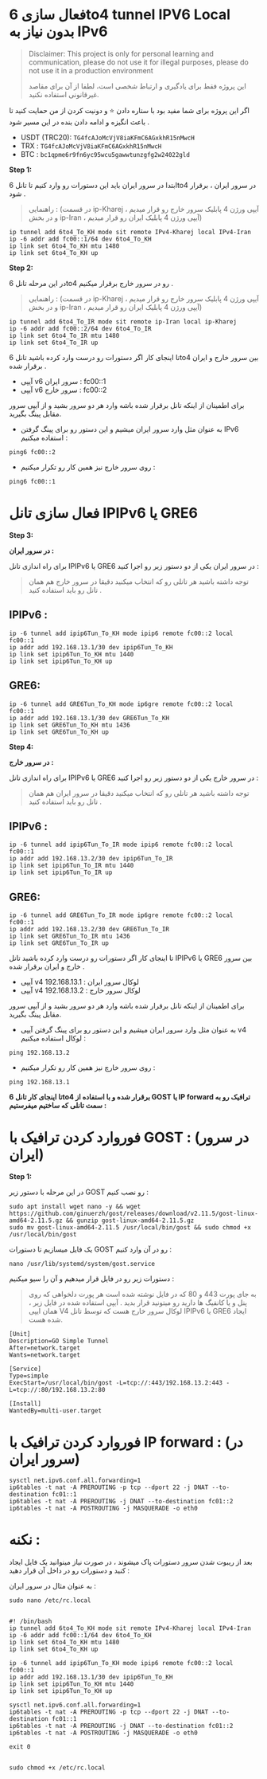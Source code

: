 # فعال سازی 6to4 tunnel IPV6 Local بدون نیاز به IPv6 

> Disclaimer: This project is only for personal learning and communication, please do not use it for illegal purposes, please do not use it in a production environment
> 
>این پروژه فقط برای یادگیری و ارتباط شخصی است، لطفا از آن برای مقاصد غیرقانونی استفاده نکنید.

اگر این پروژه برای شما مفید بود با ستاره دادن ⭐ و دونیت کردن از من حمایت کنید تا باعث انگیزه و ادامه دادن بنده در این مسیر شود .

- USDT (TRC20): `TG4fcAJoMcVjV8iaKFmC6AGxkhR15nMwcH`
- TRX : `TG4fcAJoMcVjV8iaKFmC6AGxkhR15nMwcH`
- BTC : `bc1qpme6r9fn6yc95wcu5gawwtunzgfg2w24022gld`



**Step 1:** 

ابتدا در سرور ایران باید این دستورات رو وارد کنیم تا تانل 6to4 در سرور ایران ، برقرار شود .
>راهنمایی : (در قسمت ip-Kharej ، آیپی ورژن 4 پابلیک سرور خارج رو قرار میدیم و در بخش ip-Iran ، آیپی ورژن 4 پابلیک ایران رو قرار میدیم)
```shell
ip tunnel add 6to4_To_KH mode sit remote IPv4-Kharej local IPv4-Iran
ip -6 addr add fc00::1/64 dev 6to4_To_KH
ip link set 6to4_To_KH mtu 1480
ip link set 6to4_To_KH up
```



**Step 2:** 

در این مرحله تانل 6to4 رو در سرور خارج برقرار میکنیم .
>راهنمایی : (در قسمت ip-Kharej ، آیپی ورژن 4 پابلیک سرور خارج رو قرار میدیم و در بخش ip-Iran ، آیپی ورژن 4 پابلیک ایران رو قرار میدیم)

```shell 
ip tunnel add 6to4_To_IR mode sit remote ip-Iran local ip-Kharej
ip -6 addr add fc00::2/64 dev 6to4_To_IR
ip link set 6to4_To_IR mtu 1480
ip link set 6to4_To_IR up
```
تا اینجای کار اگر دستورات رو درست وارد کرده باشید تانل 6to4 بین سرور خارج و ایران برقرار شده .
- آیپی v6 سرور ایران : fc00::1
- آیپی v6 سرور خارج : fc00::2

برای اطمینان از اینکه تانل برقرار شده باشه وارد هر دو سرور بشید و از آیپی سرور مقابل پینگ بگیرید.
- به عنوان مثل وارد سرور ایران میشیم و این دستور رو برای پینگ گرفتن IPv6 استفاده میکنیم : 
```shell
ping6 fc00::2 
```
- روی سرور خارچ نیز همین کار رو تکرار میکنیم :
```shell
ping6 fc00::1
```


# فعال سازی تانل IPIPv6 یا GRE6

**Step 3:**

**در سرور ایران :**


برای راه اندازی تانل IPIPv6 یا GRE6 در سرور ایران یکی از دو دستور زیر رو اجرا کنید :
>توجه داشته باشید هر تانلی رو که انتخاب میکنید دقیقا در سرور خارج هم همان تانل رو باید استفاده کنید .

## IPIPv6 :
```shell
ip -6 tunnel add ipip6Tun_To_KH mode ipip6 remote fc00::2 local fc00::1
ip addr add 192.168.13.1/30 dev ipip6Tun_To_KH
ip link set ipip6Tun_To_KH mtu 1440
ip link set ipip6Tun_To_KH up
```
## GRE6:
```shell
ip -6 tunnel add GRE6Tun_To_KH mode ip6gre remote fc00::2 local fc00::1
ip addr add 192.168.13.1/30 dev GRE6Tun_To_KH
ip link set GRE6Tun_To_KH mtu 1436
ip link set GRE6Tun_To_KH up
```

**Step 4:**

**در سرور خارج :**


برای راه اندازی تانل IPIPv6 یا GRE6 در سرور خارج یکی از دو دستور زیر رو اجرا کنید :
>توجه داشته باشید هر تانلی رو که انتخاب میکنید دقیقا در سرور ایران هم همان تانل رو باید استفاده کنید .

## IPIPv6 :
```shell
ip -6 tunnel add ipip6Tun_To_IR mode ipip6 remote fc00::2 local fc00::1
ip addr add 192.168.13.2/30 dev ipip6Tun_To_IR
ip link set ipip6Tun_To_IR mtu 1440
ip link set ipip6Tun_To_IR up
```
## GRE6:
```shell
ip -6 tunnel add GRE6Tun_To_IR mode ip6gre remote fc00::2 local fc00::1
ip addr add 192.168.13.2/30 dev GRE6Tun_To_IR
ip link set GRE6Tun_To_IR mtu 1436
ip link set GRE6Tun_To_IR up
```


تا اینجای کار اگر دستورات رو درست وارد کرده باشید تانل IPIPv6 یا GRE6 بین سرور خارج و ایران برقرار شده .
- آیپی v4 لوکال سرور ایران : 192.168.13.1
- آیپی v4 لوکال سرور خارج : 192.168.13.2

برای اطمینان از اینکه تانل برقرار شده باشه وارد هر دو سرور بشید و از آیپی سرور مقابل پینگ بگیرید.
- به عنوان مثل وارد سرور ایران میشیم و این دستور رو برای پینگ گرفتن آیپی v4 لوکال استفاده میکنیم : 
```shell
ping 192.168.13.2
```
- روی سرور خارچ نیز همین کار رو تکرار میکنیم :
```shell
ping 192.168.13.1
```
**تا اینجای کار تانل 6to4 برقرار شده و با استفاده از GOST یا IP forward ترافیک رو به سمت تانلی که ساختیم میفرستیم :**
# فوروارد کردن ترافیک با GOST : (در سرور ایران)
**Step 1:**

در این مرحله با دستور زیر GOST رو نصب کنیم : 
```shell
sudo apt install wget nano -y && wget https://github.com/ginuerzh/gost/releases/download/v2.11.5/gost-linux-amd64-2.11.5.gz && gunzip gost-linux-amd64-2.11.5.gz
sudo mv gost-linux-amd64-2.11.5 /usr/local/bin/gost && sudo chmod +x /usr/local/bin/gost
```
یک فایل میسازیم تا دستورات GOST رو در آن وارد کنیم : 
```shell
nano /usr/lib/systemd/system/gost.service
```

دستورات زیر رو در فایل قرار میدهیم و آن را سیو میکنیم : 
> به جای پورت 443 و 80 که در فایل نوشته شده است هر پورت دلخواهی که روی پنل و یا کانفیگ ها دارید رو میتونید قرار بدید .
> آیپی استفاده شده در فایل زیر ، همان ایپی V4 لوکال سرور خارج هست که توسط تانل IPIPv6 یا GRE6 ایجاد شده هست.
```shell
[Unit]
Description=GO Simple Tunnel
After=network.target
Wants=network.target

[Service]
Type=simple
ExecStart=/usr/local/bin/gost -L=tcp://:443/192.168.13.2:443 -L=tcp://:80/192.168.13.2:80

[Install]
WantedBy=multi-user.target
```
# فوروارد کردن ترافیک با IP forward :  (در سرور ایران)
```shell
sysctl net.ipv6.conf.all.forwarding=1
ip6tables -t nat -A PREROUTING -p tcp --dport 22 -j DNAT --to-destination fc01::1
ip6tables -t nat -A PREROUTING -j DNAT --to-destination fc01::2
ip6tables -t nat -A POSTROUTING -j MASQUERADE -o eth0
```




# نکنه :
بعد از ریبوت شدن سرور دستورات پاک میشوند ، در صورت نیاز مینوانید یک فایل ایجاد کنید و دستورات رو در داخل آن قرار دهید : 

به عنوان مثال در سرور ایران : 
```shell
sudo nano /etc/rc.local


#! /bin/bash
ip tunnel add 6to4_To_KH mode sit remote IPv4-Kharej local IPv4-Iran
ip -6 addr add fc00::1/64 dev 6to4_To_KH
ip link set 6to4_To_KH mtu 1480
ip link set 6to4_To_KH up

ip -6 tunnel add ipip6Tun_To_KH mode ipip6 remote fc00::2 local fc00::1
ip addr add 192.168.13.1/30 dev ipip6Tun_To_KH
ip link set ipip6Tun_To_KH mtu 1440
ip link set ipip6Tun_To_KH up

sysctl net.ipv6.conf.all.forwarding=1
ip6tables -t nat -A PREROUTING -p tcp --dport 22 -j DNAT --to-destination fc01::1
ip6tables -t nat -A PREROUTING -j DNAT --to-destination fc01::2
ip6tables -t nat -A POSTROUTING -j MASQUERADE -o eth0

exit 0


sudo chmod +x /etc/rc.local

```
